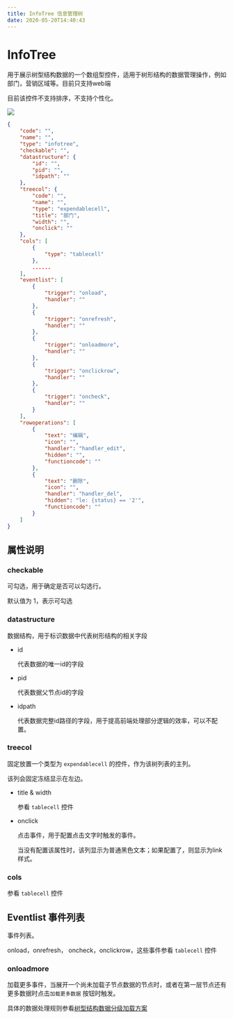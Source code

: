 ```yaml
---
title: InfoTree 信息管理树
date: 2020-05-20T14:40:43
---
```


# InfoTree

用于展示树型结构数据的一个数组型控件，适用于树形结构的数据管理操作，例如部门，营销区域等。目前只支持web端

目前该控件不支持排序，不支持个性化。

![](http://apaas.wxchina.com:8881/wp-content/uploads/infotree.png)

```json
{
    "code": "",
    "name": "",
    "type": "infotree",
    "checkable": "",
    "datastructure": {
        "id": "",
        "pid": "",
        "idpath": ""
    },
    "treecol": {
        "code": "",
        "name": "",
        "type": "expendablecell",
        "title": "部门",
        "width": "",
        "onclick": ""
    },
    "cols": [
        {
            "type": "tablecell"
        },
        ......
    ],
    "eventlist": [
        {
            "trigger": "onload",
            "handler": ""
        },
        {
            "trigger": "onrefresh",
            "handler": ""
        },
        {
            "trigger": "onloadmore",
            "handler": ""
        },
        {
            "trigger": "onclickrow",
            "handler": ""
        },
        {
            "trigger": "oncheck",
            "handler": ""
        }
    ],
    "rowoperations": [
        {
            "text": "编辑",
            "icon": "",
            "handler": "handler_edit",
            "hidden": "",
            "functioncode": ""
        },
        {
            "text": "删除",
            "icon": "",
            "handler": "handler_del",
            "hidden": "le: {status} == '2'",
            "functioncode": ""
        }
    ]
}
```

## 属性说明

### checkable

可勾选，用于确定是否可以勾选行。

默认值为 1，表示可勾选

### datastructure

数据结构，用于标识数据中代表树形结构的相关字段

* id

  代表数据的唯一id的字段

* pid

  代表数据父节点id的字段

* idpath

  代表数据完整id路径的字段，用于提高前端处理部分逻辑的效率，可以不配置。

### treecol

固定放置一个类型为 `expendablecell` 的控件，作为该树列表的主列。

该列会固定冻结显示在左边。

* title & width

  参看 `tablecell` 控件

* onclick

  点击事件，用于配置点击文字时触发的事件。

  当没有配置该属性时，该列显示为普通黑色文本；如果配置了，则显示为link样式。

### cols

参看 `tablecell` 控件

## Eventlist 事件列表

事件列表。

onload，onrefresh， oncheck，onclickrow，这些事件参看 `tablecell` 控件

### onloadmore

加载更多事件，当展开一个尚未加载子节点数据的节点时，或者在第一层节点还有更多数据时点击`加载更多数据` 按钮时触发。

具体的数据处理规则参看[树型结构数据分级加载方案](../../Actions/DataProcess/树型结构数据分级加载方案.md)